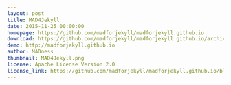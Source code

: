 ```yaml
---
layout: post
title: MAD4Jekyll
date: 2015-11-25 00:00:00
homepage: https://github.com/madforjekyll/madforjekyll.github.io
download: https://github.com/madforjekyll/madforjekyll.github.io/archive/master.zip
demo: http://madforjekyll.github.io
author: MADness
thumbnail: MAD4Jekyll.png
license: Apache License Version 2.0
license_link: https://github.com/madforjekyll/madforjekyll.github.io/blob/master/Apache%20LICENSE%20Version%202.0.markdown
---
```


